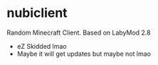# nubiclient
Random Minecraft Client. Based on LabyMod 2.8
- eZ Skidded lmao
- Maybe it will get updates but maybe not lmao

